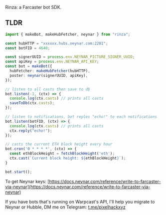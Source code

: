 Rinza: a Farcaster bot SDK.

## TLDR

```typescript
import { makeBot, makeHubFetcher, neynar } from "rinza";

const hubHTTP = "xxxxxx.hubs.neynar.com:2281";
const botFID = 4640;

const signerUUID = process.env.NEYNAR_PICTURE_SIGNER_UUID;
const apiKey = process.env.NEYNAR_API_KEY;
const bot = makeBot({
  hubFetcher: makeHubFetcher(hubHTTP),
  poster: neynar(signerUUID, apiKey),
});

// listen to all casts then save to db
bot.listen(-1, (ctx) => {
  console.log(ctx.casts) // prints all casts
  saveToDb(ctx.casts);
});

// listen to notifications, bot reples "echo!" to each notifications
bot.listen(botFID, (ctx) => {
  console.log(ctx.casts) // prints all casts
  ctx.reply("echo!");
});

// casts the current ETH block height every hour
bot.cron('0 * * * *', (ctx) => {
  const ethBlockHeight = fetchBlockHeight('eth');
  ctx.cast(`Current block height: ${ethBlockHeight}`);
}

bot.start();
```

To get Neynar keys: [https://docs.neynar.com/reference/write-to-farcaster-via-neynar](https://docs.neynar.com/reference/write-to-farcaster-via-neynar)

If you have bots that's running on Warpcast's API, I'll help you migrate to Neynar or Hubble, DM me on Telegram: [t.me/pixelhackxyz](https://t.me/pixelhackxyz)